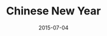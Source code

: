 ---
layout: site
title: "Chinese New Year"
date: 2015-07-04
categories: [google]
version: 1.5.9
major: 1
minor: 5
patch: 9
slug: chinese-new-year
link: https://chinesenewyear.withgoogle.com
permalink: /sites/:slug
---